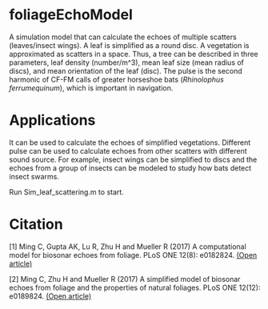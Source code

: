 # foliageEchoModel
A simulation model that can calculate the echoes of multiple scatters (leaves/insect wings). A leaf is simplified as a round disc. A vegetation is approximated as scatters in a space. Thus, a tree can be described in three parameters, leaf density (number/m^3), mean leaf size (mean radius of discs), and mean orientation of the leaf (disc). The pulse is the second harmonic of CF-FM calls of greater horseshoe bats (*Rhinolophus ferrumequinum*), which is important in navigation.

# Applications
It can be used to calculate the echoes of simplified vegetations. Different pulse can be used to calculate echoes from other scatters with different sound source. For example, insect wings can be simplified to discs and the echoes from a group of insects can be modeled to study how bats detect insect swarms.

Run Sim_leaf_scattering.m to start.

# Citation
[1] Ming C, Gupta AK, Lu R, Zhu H and Mueller R (2017) A computational model for biosonar echoes
from foliage. PLoS ONE 12(8): e0182824. [(Open article)](https://www.ncbi.nlm.nih.gov/pmc/articles/PMC5560571/)

[2] Ming C, Zhu H and Mueller R (2017) A simplified model of biosonar echoes from foliage and the
properties of natural foliages. PLoS ONE 12(12): e0189824. [(Open article)](https://journals.plos.org/plosone/article/file?type=printable&id=10.1371/journal.pone.0189824)
